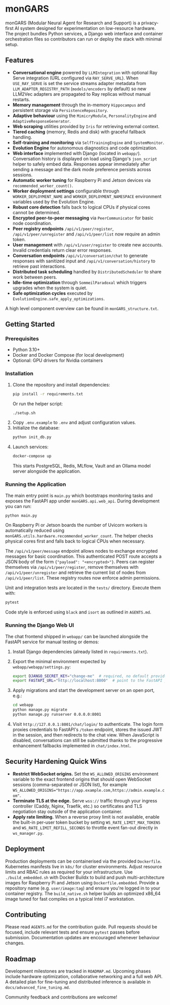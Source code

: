 # monGARS

monGARS (Modular Neural Agent for Research and Support) is a privacy-first AI system designed for experimentation on low-resource hardware. The project bundles Python services, a Django web interface and container orchestration files so contributors can run or deploy the stack with minimal setup.

## Features

- **Conversational engine** powered by `LLMIntegration` with optional Ray Serve
  integration (URL configured via `RAY_SERVE_URL`). When `USE_RAY_SERVE` is set
  the service streams adapter metadata from `LLM_ADAPTER_REGISTRY_PATH`
  (`models/encoders` by default) so new LLM2Vec adapters are propagated to Ray
  replicas without manual restarts.
- **Memory management** through the in-memory `Hippocampus` and persistent storage via `PersistenceRepository`.
- **Adaptive behaviour** using the `MimicryModule`, `PersonalityEngine` and `AdaptiveResponseGenerator`.
- **Web scraping** utilities provided by `Iris` for retrieving external context.
- **Tiered caching** (memory, Redis and disk) with graceful fallback handling.
- **Self‑training and monitoring** via `SelfTrainingEngine` and `SystemMonitor`.
- **Evolution Engine** for autonomous diagnostics and code optimization.
- **Web interface** implemented with Django (located in `webapp/`).
  Conversation history is displayed on load using Django's `json_script` helper
  to safely embed data. Responses appear immediately after sending a message and
  the dark mode preference persists across sessions.
- **Automatic worker tuning** for Raspberry Pi and Jetson devices via `recommended_worker_count()`.
- **Worker deployment settings** configurable through `WORKER_DEPLOYMENT_NAME` and `WORKER_DEPLOYMENT_NAMESPACE` environment variables used by the Evolution Engine.
- **Robust core detection** falls back to logical CPUs if physical cores cannot be determined.
- **Encrypted peer-to-peer messaging** via `PeerCommunicator` for basic node coordination.
- **Peer registry endpoints** `/api/v1/peer/register`, `/api/v1/peer/unregister` and `/api/v1/peer/list` now require an admin token.
- **User management** with `/api/v1/user/register` to create new accounts. Invalid credentials return clear error responses.
- **Conversation endpoints** `/api/v1/conversation/chat` to generate responses
  with sanitized input and `/api/v1/conversation/history` to retrieve past
  interactions.
- **Distributed task scheduling** handled by `DistributedScheduler` to share work between peers.
- **Idle-time optimization** through `SommeilParadoxal` which triggers upgrades when the system is quiet.
- **Safe optimization cycles** executed by `EvolutionEngine.safe_apply_optimizations`.

A high level component overview can be found in `monGARS_structure.txt`.

## Getting Started

### Prerequisites

- Python 3.10+
- Docker and Docker Compose (for local development)
- Optional: GPU drivers for Nvidia containers

### Installation

1. Clone the repository and install dependencies:
   ```bash
   pip install -r requirements.txt
   ```
   Or run the helper script:
   ```bash
   ./setup.sh
   ```
2. Copy `.env.example` to `.env` and adjust configuration values.
3. Initialize the database:
   ```bash
   python init_db.py
   ```
4. Launch services:
   ```bash
   docker-compose up
   ```
   This starts PostgreSQL, Redis, MLflow, Vault and an Ollama model server alongside the application.

### Running the Application

The main entry point is `main.py` which bootstraps monitoring tasks and exposes the FastAPI app under `monGARS.api.web_api`. During development you can run:

```bash
python main.py
```

On Raspberry Pi or Jetson boards the number of Uvicorn workers is
automatically reduced using `monGARS.utils.hardware.recommended_worker_count`.
The helper checks physical cores first and falls back to logical CPUs when
necessary.

The `/api/v1/peer/message` endpoint allows nodes to exchange encrypted messages
for basic coordination. This authenticated POST route accepts a JSON body of the
form `{"payload": "<encrypted>"}`.
Peers can register themselves via `/api/v1/peer/register`, remove themselves with
`/api/v1/peer/unregister` and retrieve the current list of nodes from
`/api/v1/peer/list`. These registry routes now enforce admin permissions.

Unit and integration tests are located in the `tests/` directory. Execute them with:

```bash
pytest
```

Code style is enforced using `black` and `isort` as outlined in `AGENTS.md`.

### Running the Django Web UI

The chat frontend shipped in `webapp/` can be launched alongside the FastAPI
service for manual testing or demos:

1. Install Django dependencies (already listed in `requirements.txt`).
2. Export the minimal environment expected by `webapp/webapp/settings.py`:

   ```bash
   export DJANGO_SECRET_KEY="change-me"  # required, no default provided
   export FASTAPI_URL="http://localhost:8000"  # point to the FastAPI process
   ```

3. Apply migrations and start the development server on an open port, e.g.:

   ```bash
   cd webapp
   python manage.py migrate
   python manage.py runserver 0.0.0.0:8001
   ```

4. Visit `http://127.0.0.1:8001/chat/login/` to authenticate. The login form
   proxies credentials to FastAPI's `/token` endpoint, stores the issued JWT in
   the session, and then redirects to the chat view. When JavaScript is
   disabled, conversations can still be submitted thanks to the progressive
   enhancement fallbacks implemented in `chat/index.html`.

## Security Hardening Quick Wins

- **Restrict WebSocket origins.** Set the `WS_ALLOWED_ORIGINS` environment variable
  to the exact frontend origins that should open WebSocket sessions
  (comma-separated or JSON list), for example
  `WS_ALLOWED_ORIGINS="https://app.example.com,https://admin.example.com"`.
- **Terminate TLS at the edge.** Serve `wss://` traffic through your ingress
  controller (Caddy, Nginx, Traefik, etc.) so certificates and TLS negotiation
  stay outside of the application container.
- **Apply rate limiting.** When a reverse proxy limit is not available, enable the
  built-in per-user token bucket by setting
  `WS_RATE_LIMIT_MAX_TOKENS` and `WS_RATE_LIMIT_REFILL_SECONDS` to throttle event
  fan-out directly in `ws_manager.py`.

## Deployment

Production deployments can be containerised via the provided `Dockerfile`. Kubernetes manifests live in `k8s/` for cluster environments. Adjust resource limits and RBAC rules as required for your infrastructure.
Use `./build_embedded.sh` with Docker Buildx to build and push multi-architecture images for Raspberry Pi and Jetson using `Dockerfile.embedded`. Provide a repository name (e.g. `user/image:tag`) and ensure you're logged in to your container registry.
The `build_native.sh` helper builds an optimized x86_64 image tuned for fast compiles on a typical Intel i7 workstation.

## Contributing

Please read `AGENTS.md` for the contribution guide. Pull requests should be focused, include relevant tests and ensure `pytest` passes before submission. Documentation updates are encouraged whenever behaviour changes.

## Roadmap

Development milestones are tracked in `ROADMAP.md`. Upcoming phases include hardware optimization, collaborative networking and a full web API. A detailed plan for fine-tuning and distributed inference is available in `docs/advanced_fine_tuning.md`.

Community feedback and contributions are welcome!
